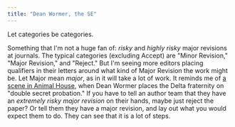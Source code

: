```yaml
---
title: "Dean Wormer, the SE"
---
```


Let categories be categories. 

Something that I'm not a huge fan of: *risky* and *highly risky* major revisions at journals. 
The typical categories (excluding Accept) are "Minor Revision," "Major Revision," and "Reject."
But I'm seeing more editors placing qualifiers in their letters around what kind of Major Revision the work might be.
Let Major mean *major*, as in it will take a lot of work. 
It reminds me of [a scene in Animal House](https://www.youtube.com/watch?v=f4MkCJiDoNk), when Dean Wormer places the Delta fraternity on "double secret probation."
If you have to tell an author team that they have an *extremely risky major revision* on their hands, maybe just reject the paper? 
Or tell them they have a major revision, and lay out what you would expect them to do.
They can see that it is a lot of steps.
